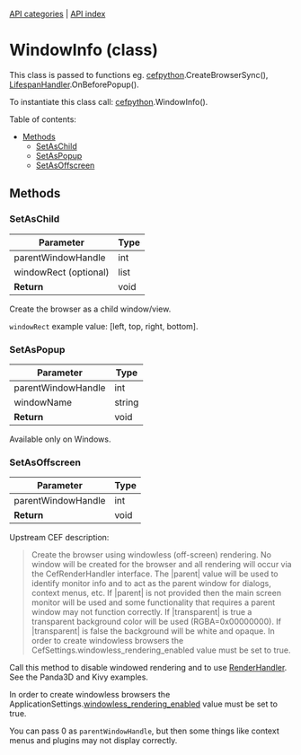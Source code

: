 [API categories](API-categories.md) | [API index](API-index.md)


# WindowInfo (class)

This class is passed to functions eg.
[cefpython](cefpython.md).CreateBrowserSync(),
[LifespanHandler](LifespanHandler.md).OnBeforePopup().

To instantiate this class call: [cefpython](cefpython.md).WindowInfo().


Table of contents:
* [Methods](#methods)
  * [SetAsChild](#setaschild)
  * [SetAsPopup](#setaspopup)
  * [SetAsOffscreen](#setasoffscreen)

## Methods


### SetAsChild

| Parameter | Type |
| --- | --- |
| parentWindowHandle | int |
| windowRect (optional) | list |
| __Return__ | void |

Create the browser as a child window/view.

`windowRect` example value: [left, top, right, bottom].


### SetAsPopup

| Parameter | Type |
| --- | --- |
| parentWindowHandle | int |
| windowName | string |
| __Return__ | void |

Available only on Windows.


### SetAsOffscreen

| Parameter | Type |
| --- | --- |
| parentWindowHandle | int |
| __Return__ | void |

Upstream CEF description:
> Create the browser using windowless (off-screen) rendering. No window
will be created for the browser and all rendering will occur via the
CefRenderHandler interface. The |parent| value will be used to identify
monitor info and to act as the parent window for dialogs, context menus,
etc. If |parent| is not provided then the main screen monitor will be used
and some functionality that requires a parent window may not function
correctly. If |transparent| is true a transparent background color will be
used (RGBA=0x00000000). If |transparent| is false the background will be
white and opaque. In order to create windowless browsers the
CefSettings.windowless_rendering_enabled value must be set to true.

Call this method to disable windowed rendering and to use
[RenderHandler](RenderHandler.md). See the Panda3D and Kivy examples.

In order to create windowless browsers the
ApplicationSettings.[windowless_rendering_enabled](ApplicationSettings.md#windowless_rendering_enabled)
value must be set to true.

You can pass 0 as `parentWindowHandle`, but then some things like
context menus and plugins may not display correctly.
